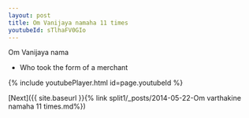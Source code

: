 ```yaml
---
layout: post
title: Om Vanijaya namaha 11 times
youtubeId: sTlhaFV0GIo
---
```

 
 
Om Vanijaya nama 
 
 -  Who took the form of a merchant 
 
  
 
  
 
 
 
 
 
 


{% include youtubePlayer.html id=page.youtubeId %}
 
[Next]({{ site.baseurl }}{% link  split1/_posts/2014-05-22-Om varthakine namaha 11 times.md%})
 
